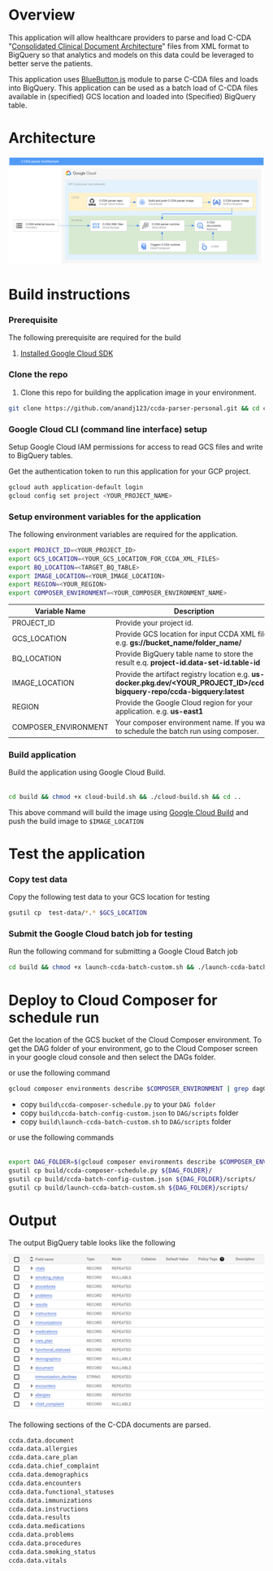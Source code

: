 # Overview
This application will allow healthcare providers to parse and load C-CDA "[Consolidated Clinical Document Architecture](https://en.wikipedia.org/wiki/Consolidated_Clinical_Document_Architecture)"  files from XML format to BigQuery so that analytics and models on this data could be leveraged to better serve the patients.

This application uses [BlueButton.js](https://github.com/blue-button/bluebutton.js) module to parse C-CDA files and loads into BigQuery. This application can be used as a batch load of C-CDA files available in (specified) GCS location and loaded into (Specified) BigQuery table.

# Architecture

![Architecture](./img/arch.png)

# Build instructions
### Prerequisite
The following prerequisite are required for the build

1. [Installed Google Cloud SDK](https://cloud.google.com/sdk/docs/install)

### Clone the repo
1. Clone this repo for building the application image in your environment.

```sh
git clone https://github.com/anandj123/ccda-parser-personal.git && cd ccda-parser

```
### Google Cloud CLI (command line interface) setup
Setup Google Cloud IAM permissions for access to read GCS files and write to BigQuery tables.

Get the authentication token to run this application for your GCP project. 

```sh
gcloud auth application-default login
gcloud config set project <YOUR_PROJECT_NAME>
```

### Setup environment variables for the application

The following environment variables are required for the application.

```sh
export PROJECT_ID=<YOUR_PROJECT_ID>
export GCS_LOCATION=<YOUR_GCS_LOCATION_FOR_CCDA_XML_FILES>
export BQ_LOCATION=<TARGET_BQ_TABLE>
export IMAGE_LOCATION=<YOUR_IMAGE_LOCATION>
export REGION=<YOUR_REGION>
export COMPOSER_ENVIRONMENT=<YOUR_COMPOSER_ENVIRONMENT_NAME>
```
|Variable Name|Description|
|---|---|
|PROJECT_ID|Provide your project id. |
|GCS_LOCATION| Provide GCS location for input CCDA XML files e.g. **gs://bucket_name/folder_name/** |
|BQ_LOCATION| Provide BigQuery table name to store the result e.q. **project-id.data-set-id.table-id** |
|IMAGE_LOCATION|Provide the artifact registry location e.g. **us-docker.pkg.dev/<YOUR_PROJECT_ID>/ccda-bigquery-repo/ccda-bigquery:latest**|
|REGION|Provide the Google Cloud region for your application. e.g. **us-east1** |
|COMPOSER_ENVIRONMENT|Your composer environment name. If you want to schedule the batch run using composer.|


### Build application
Build the application using Google Cloud Build.

```sh

cd build && chmod +x cloud-build.sh && ./cloud-build.sh && cd ..
```

This above command will build the image using [Google Cloud Build](https://cloud.google.com/build) and push the build image to ```$IMAGE_LOCATION```

# Test the application

### Copy test data
Copy the following test data to your GCS location for testing

```sh
gsutil cp  test-data/*.* $GCS_LOCATION
```

### Submit the Google Cloud batch job for testing

Run the following command for submitting a Google Cloud Batch job

```sh
cd build && chmod +x launch-ccda-batch-custom.sh && ./launch-ccda-batch-custom.sh && cd ..
```

# Deploy to Cloud Composer for schedule run

Get the location of the GCS bucket of the Cloud Composer environment. To get the 
DAG folder of your environment, go to the Cloud Composer screen in your google cloud console
and then select the DAGs folder.

or use the following command

```sh
gcloud composer environments describe $COMPOSER_ENVIRONMENT | grep dagGcsPrefix | awk -F 'dagGcsPrefix:' '{print $2}|xargs'
```


* copy ```build\ccda-composer-schedule.py``` to your ```DAG folder```
* copy ```build\ccda-batch-config-custom.json``` to ```DAG/scripts``` folder
* copy ```build\launch-ccda-batch-custom.sh``` to ```DAG/scripts``` folder

or use the following commands

```sh

export DAG_FOLDER=$(gcloud composer environments describe $COMPOSER_ENVIRONMENT | grep dagGcsPrefix | awk -F 'dagGcsPrefix:' '{print $2}'|xargs)
gsutil cp build/ccda-composer-schedule.py ${DAG_FOLDER}/
gsutil cp build/ccda-batch-config-custom.json ${DAG_FOLDER}/scripts/
gsutil cp build/launch-ccda-batch-custom.sh ${DAG_FOLDER}/scripts/

```

# Output

The output BigQuery table looks like the following

![BigQuery Table](./img/output.png)

The following sections of the C-CDA documents are parsed.
```sh
ccda.data.document
ccda.data.allergies
ccda.data.care_plan
ccda.data.chief_complaint
ccda.data.demographics
ccda.data.encounters
ccda.data.functional_statuses
ccda.data.immunizations
ccda.data.instructions
ccda.data.results
ccda.data.medications
ccda.data.problems
ccda.data.procedures
ccda.data.smoking_status
ccda.data.vitals
```

